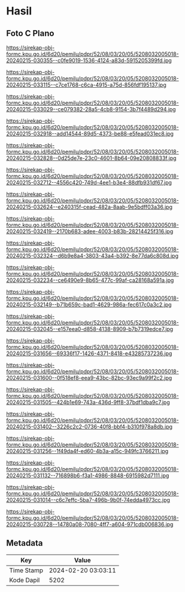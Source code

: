 # Hasil

## Foto C Plano

https://sirekap-obj-formc.kpu.go.id/6d20/pemilu/pdpr/52/08/03/20/05/5208032005018-20240215-030355--c0fe9019-1536-4124-a83d-5915205399fd.jpg

https://sirekap-obj-formc.kpu.go.id/6d20/pemilu/pdpr/52/08/03/20/05/5208032005018-20240215-033115--c7ce1768-c6ca-4915-a75d-856fdf195137.jpg

https://sirekap-obj-formc.kpu.go.id/6d20/pemilu/pdpr/52/08/03/20/05/5208032005018-20240215-033029--ce079382-28a5-4cb8-9154-3b7f4489d294.jpg

https://sirekap-obj-formc.kpu.go.id/6d20/pemilu/pdpr/52/08/03/20/05/5208032005018-20240215-032918--add14544-89d5-4373-be88-e5fead031ec8.jpg

https://sirekap-obj-formc.kpu.go.id/6d20/pemilu/pdpr/52/08/03/20/05/5208032005018-20240215-032828--0d25de7e-23c0-4601-8b64-09e20808833f.jpg

https://sirekap-obj-formc.kpu.go.id/6d20/pemilu/pdpr/52/08/03/20/05/5208032005018-20240215-032712--4556c420-749d-4ee1-b3e4-88dfb931df67.jpg

https://sirekap-obj-formc.kpu.go.id/6d20/pemilu/pdpr/52/08/03/20/05/5208032005018-20240215-032624--e240315f-cead-482a-8aab-9e5bdff03a36.jpg

https://sirekap-obj-formc.kpu.go.id/6d20/pemilu/pdpr/52/08/03/20/05/5208032005018-20240215-032419--2170b683-adee-4003-b83b-28214425f316.jpg

https://sirekap-obj-formc.kpu.go.id/6d20/pemilu/pdpr/52/08/03/20/05/5208032005018-20240215-032324--d6b9e8a4-3803-43a4-b392-8e77da6c808d.jpg

https://sirekap-obj-formc.kpu.go.id/6d20/pemilu/pdpr/52/08/03/20/05/5208032005018-20240215-032234--ce6490e9-8b65-477c-99af-ca28168a591a.jpg

https://sirekap-obj-formc.kpu.go.id/6d20/pemilu/pdpr/52/08/03/20/05/5208032005018-20240215-032149--b71b659c-bad1-4629-986a-fec617c0a3c2.jpg

https://sirekap-obj-formc.kpu.go.id/6d20/pemilu/pdpr/52/08/03/20/05/5208032005018-20240215-032045--e157eea0-d858-4138-8909-b7b7319edce7.jpg

https://sirekap-obj-formc.kpu.go.id/6d20/pemilu/pdpr/52/08/03/20/05/5208032005018-20240215-031656--69336f17-1426-4371-8418-e43285737236.jpg

https://sirekap-obj-formc.kpu.go.id/6d20/pemilu/pdpr/52/08/03/20/05/5208032005018-20240215-031600--0f518ef8-eea9-43bc-82bc-93ec9a99f2c2.jpg

https://sirekap-obj-formc.kpu.go.id/6d20/pemilu/pdpr/52/08/03/20/05/5208032005018-20240215-031505--424b1e69-743a-436d-9ff8-37bdf1dba9c7.jpg

https://sirekap-obj-formc.kpu.go.id/6d20/pemilu/pdpr/52/08/03/20/05/5208032005018-20240215-031402--3226c2c2-0736-40f8-bbf4-b310f978a8db.jpg

https://sirekap-obj-formc.kpu.go.id/6d20/pemilu/pdpr/52/08/03/20/05/5208032005018-20240215-031256--1f49da4f-ed60-4b3a-a15c-949fc3766211.jpg

https://sirekap-obj-formc.kpu.go.id/6d20/pemilu/pdpr/52/08/03/20/05/5208032005018-20240215-031132--716898b6-f3a1-4986-8848-6915982d7111.jpg

https://sirekap-obj-formc.kpu.go.id/6d20/pemilu/pdpr/52/08/03/20/05/5208032005018-20240215-031014--c6c7effc-5ba7-496b-9b0f-74edda4973cc.jpg

https://sirekap-obj-formc.kpu.go.id/6d20/pemilu/pdpr/52/08/03/20/05/5208032005018-20240215-030728--14780a08-7080-4ff7-a604-971cdb006836.jpg


## Metadata

| Key        | Value               |
| ---------- | ------------------- |
| Time Stamp | 2024-02-20 03:03:11 |
| Kode Dapil | 5202                |



